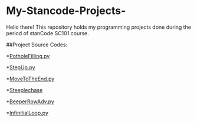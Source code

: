 # My-Stancode-Projects-

Hello there!
This repository holds my programming projects done during the period of stanCode SC101 course.

##Project Source Codes:

*[PotholeFilling.py]( https://github.com/Tina17like/My-Stancode-Projects-/blob/main/SC001_workshop%20(3)/SC001_lecture01/PotholeFilling.py)

*[StepUp.py]( https://github.com/Tina17like/My-Stancode-Projects-/blob/main/SC001_workshop%20(3)/SC001_lecture01/StepUp.py)

*[MoveToTheEnd.py](https://github.com/Tina17like/My-Stancode-Projects-/blob/main/SC001_workshop%20(3)/SC001_lecture02/MoveToTheEnd.py)

*[Steeplechase](https://github.com/Tina17like/My-Stancode-Projects-/blob/main/SC001_workshop%20(3)/SC001_lecture02/Steeplechase.py)

*[BeeperRowAdv.py]( https://github.com/Tina17like/My-Stancode-Projects-/blob/main/SC001_workshop%20(3)/SC001_lecture02/BeeperRowAdv.py#L3)

*[InfinitialLoop.py](https://github.com/Tina17like/My-Stancode-Projects-/blob/main/SC001_workshop%20(3)/SC001_lecture02/InfiniteLoop.py)


